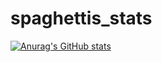 # spaghettis_stats
[![Anurag's GitHub stats](https://github-readme-stats.vercel.app/api?username=alejandro0619)](https://github.com/anuraghazra/github-readme-stats)
